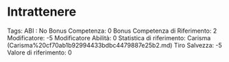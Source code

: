 # Intrattenere

Tags: ABI
: No
Bonus Competenza: 0
Bonus Competenza di Riferimento: 2
Modificatore: -5
Modificatore  Abilità: 0
Statistica di riferimento: Carisma (Carisma%20cf70ab1b92994433bdbc4479887e25b2.md)
Tiro Salvezza: -5
Valore di riferimento: 0